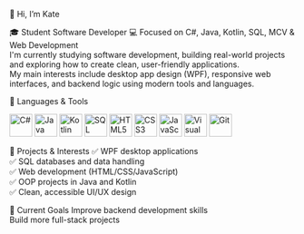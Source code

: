 👋 Hi, I’m Kate   


🎓 Student Software Developer
💻 Focused on C#, Java, Kotlin, SQL, MCV & Web Development  
I'm currently studying software development, building real-world projects and exploring how to create clean, user-friendly applications.  
My main interests include desktop app design (WPF), responsive web interfaces, and backend logic using modern tools and languages.



 🧰 Languages & Tools
<p>
<img src="https://cdn.jsdelivr.net/gh/devicons/devicon/icons/csharp/csharp-original.svg" width="40" title="C#" />
<img src="https://cdn.jsdelivr.net/gh/devicons/devicon/icons/java/java-original.svg" width="40" title="Java" />
<img src="https://cdn.jsdelivr.net/gh/devicons/devicon/icons/kotlin/kotlin-original.svg" width="40" title="Kotlin" />
<img src="https://cdn.jsdelivr.net/gh/devicons/devicon/icons/mysql/mysql-original.svg" width="40" title="SQL" />
<img src="https://cdn.jsdelivr.net/gh/devicons/devicon/icons/html5/html5-original.svg" width="40" title="HTML5" />
<img src="https://cdn.jsdelivr.net/gh/devicons/devicon/icons/css3/css3-original.svg" width="40" title="CSS3" />
<img src="https://cdn.jsdelivr.net/gh/devicons/devicon/icons/javascript/javascript-original.svg" width="40" title="JavaScript" />
<img src="https://cdn.jsdelivr.net/gh/devicons/devicon/icons/visualstudio/visualstudio-plain.svg" width="40" title="Visual Studio" />
<img src="https://cdn.jsdelivr.net/gh/devicons/devicon/icons/git/git-original.svg" width="40" title="Git" />
</p>


🚀 Projects & Interests
 ✅ WPF desktop applications  
 ✅ SQL databases and data handling  
 ✅ Web development (HTML/CSS/JavaScript)  
 ✅ OOP projects in Java and Kotlin  
 ✅ Clean, accessible UI/UX design  


🎯 Current Goals
Improve backend development skills  
Build more full-stack projects  
